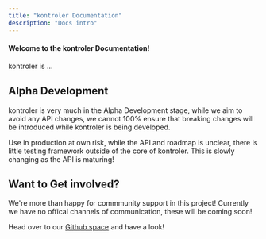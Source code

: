 ```yaml
---
title: "kontroler Documentation"
description: "Docs intro"
---
```


<h4>Welcome to the kontroler Documentation!</h4>

kontroler is ...


## Alpha Development

kontroler is very much in the Alpha Development stage, while we aim to avoid any API changes, we cannot 100% ensure that breaking changes will be introduced while kontroler is being developed.

Use in production at own risk, while the API and roadmap is unclear, there is little testing framework outside of the core of kontroler. This is slowly changing as the API is maturing!

## Want to Get involved?

We're more than happy for commmunity support in this project! Currently we have no offical channels of communication, these will be coming soon!

Head over to our <a href="https://github.com/GreedyKomodoDragon/kontroler">Github space</a> and have a look!